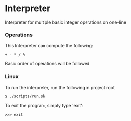 # Interpreter
Interpreter for multiple basic integer operations on one-line

### Operations
This Interpreter can compute the following:
```
+ - * / %
```
Basic order of operations will be followed

### Linux
To run the interpreter, run the following in project root
```bash
$ ./scripts/run.sh
```
To exit the program, simply type 'exit': 
```
>>> exit
```
